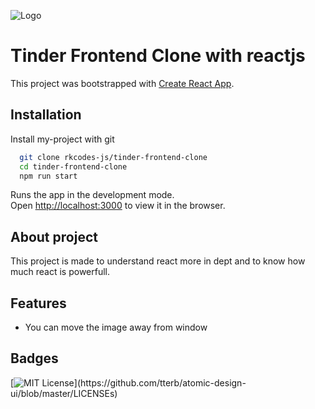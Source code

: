 
![Logo](https://github.com/rkcodes-js/tinder-frontend-clone/blob/master/projectImg.png)
#  Tinder Frontend Clone with reactjs

This project was bootstrapped with [Create React App](https://github.com/facebook/create-react-app).

## Installation

Install my-project with git

```bash
  git clone rkcodes-js/tinder-frontend-clone 
  cd tinder-frontend-clone
  npm run start
```
Runs the app in the development mode.\
Open [http://localhost:3000](http://localhost:3000) to view it in the browser.


## About project

This project is made to understand react more in dept and to know how much react is powerfull.

  
## Features

- You can move the image away from window

  
## Badges



[![MIT License](https://img.shields.io/apm/l/atomic-design-ui.svg?)](https://github.com/tterb/atomic-design-ui/blob/master/LICENSEs)

  